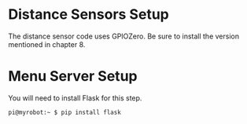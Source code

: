 # Distance Sensors Setup

The distance sensor code uses GPIOZero. Be sure to install the version mentioned in chapter 8.

# Menu Server Setup

You will need to install Flask for this step.

    pi@myrobot:~ $ pip install flask

